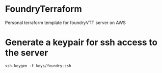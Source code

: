 # FoundryTerraform
Personal terraform template for foundryVTT server on AWS


# Generate a keypair for ssh access to the server
```ssh-keygen -f keys/foundry-ssh```